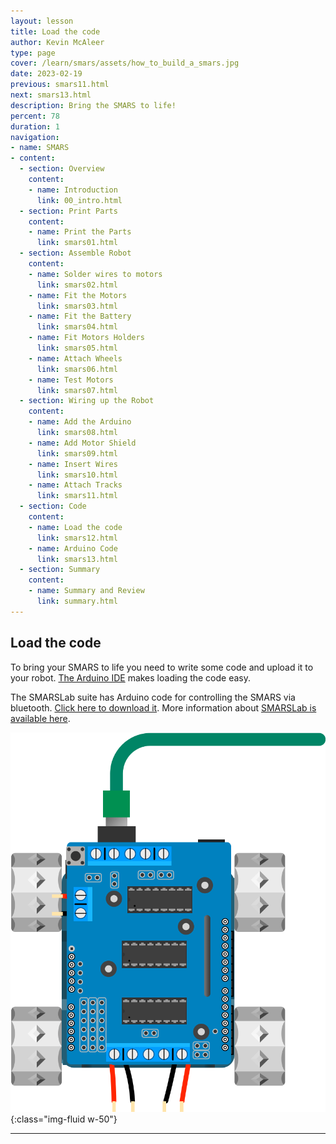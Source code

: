 ```yaml
---
layout: lesson
title: Load the code
author: Kevin McAleer
type: page
cover: /learn/smars/assets/how_to_build_a_smars.jpg
date: 2023-02-19
previous: smars11.html
next: smars13.html
description: Bring the SMARS to life!
percent: 78
duration: 1
navigation:
- name: SMARS
- content:
  - section: Overview
    content:
    - name: Introduction
      link: 00_intro.html
  - section: Print Parts
    content:
    - name: Print the Parts
      link: smars01.html
  - section: Assemble Robot
    content:
    - name: Solder wires to motors
      link: smars02.html
    - name: Fit the Motors
      link: smars03.html
    - name: Fit the Battery
      link: smars04.html
    - name: Fit Motors Holders
      link: smars05.html
    - name: Attach Wheels
      link: smars06.html
    - name: Test Motors
      link: smars07.html
  - section: Wiring up the Robot
    content:
    - name: Add the Arduino
      link: smars08.html
    - name: Add Motor Shield
      link: smars09.html
    - name: Insert Wires
      link: smars10.html
    - name: Attach Tracks
      link: smars11.html
  - section: Code
    content:
    - name: Load the code
      link: smars12.html
    - name: Arduino Code
      link: smars13.html
  - section: Summary
    content:
    - name: Summary and Review
      link: summary.html
---
```



## Load the code

To bring your SMARS to life you need to write some code and upload it to your robot. [The Arduino IDE](https://create.arduino.cc/editor) makes loading the code easy.

The SMARSLab suite has Arduino code for controlling the SMARS via bluetooth. [Click here to download it](https://github.com/kevinmcaleer/SMARSLab/). More information about [SMARSLab is available here](https://www.smarsfan.com/code/python).

![Load the code](assets/load_code.png){:class="img-fluid w-50"}

---
